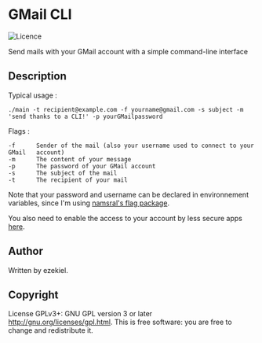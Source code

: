# GMail CLI

![Licence](https://img.shields.io/badge/License-GPL-brightgreen)

Send mails with your GMail account with a simple command-line interface

## Description
Typical usage :

`./main -t recipient@example.com -f yourname@gmail.com -s subject -m 'send thanks to a CLI!' -p yourGMailpassword `

Flags :
```
-f      Sender of the mail (also your username used to connect to your GMail   account)
-m      The content of your message
-p      The password of your GMail account
-s      The subject of the mail
-t      The recipient of your mail
```

Note that your password and username can be declared in environnement variables, since I'm using [namsral's flag package](github.com/namsral/flag).

You also need to enable the access to your account by less secure apps [here](https://myaccount.google.com/lesssecureapps).
## Author

Written by ezekiel.

## Copyright

License GPLv3+: GNU GPL version 3 or later <http://gnu.org/licenses/gpl.html>. This is free software: you are free to change and redistribute it.